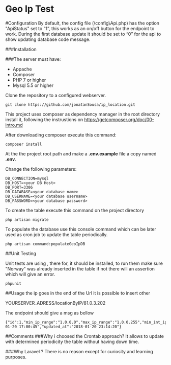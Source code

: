 Geo Ip Test
=============================

#Configuration
By default, the config file (\config\Api.php) has the option
 "ApiStatus" set to “1”,  this works as an on/off 
 button for the endpoint to work. 
 During the first database update it should
  be set to “0” for the api to show 
  updating database code message.

###Installation

###The server must have:
- Appache
- Composer 
- PHP 7 or higher
- Mysql 5.5 or higher   

Clone the repository to a configured webserver.

```
git clone https://github.com/jonatanSousa/ip_location.git
```

This project  uses composer as dependency manager in the root directory install it, 
following the instrustions on https://getcomposer.org/doc/00-intro.md


After downloading composer execute this command:
```
composer install
```

At the the project root path and make a **.env.example** file a copy named **.env**.

Change the following parameters:

```
DB_CONNECTION=mysql
DB_HOST=<your DB Host>
DB_PORT=3306
DB_DATABASE=<your database name>
DB_USERNAME=<your database username>
DB_PASSWORD=<your database password>
```


To create the table execute this command on the project directory 

```
php artisan migrate
```

To populate the database use this console command which can be later used as cron job to update the table periodically.  
```
php artisan command:populateGeoIpDB
```


##Unit Testing 

Unit tests are using , there for, it should be installed, to run them make sure "Norway" was already inserted in the 
table if not there will an assertion which will give an error.

```
phpunit
```

##Usage
the ip goes in the end of the Url it is possible to insert other 

YOURSERVER_ADRESS/locationByIP/81.0.3.202

The endpoint should give a msg as bellow
```
{"id":1,"min_ip_range":"1.0.0.0","max_ip_range":"1.0.0.255","min_int_ip":16777216,"max_int_ip":16777471,"country_code":"AU","country_name":"Australia","created_at":"2018-01-20 17:00:45","updated_at":"2018-01-20 23:14:20"}
```

##Comments 
###Why i choosed the Crontab approach?
It allows to update with determined periodicity the table without having down time.

###Why Laravel ?
There is no reason except for curiosity and learning purposes.
